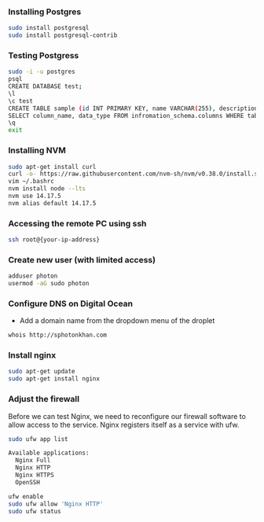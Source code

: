 ### Installing Postgres
```bash
sudo install postgresql
sudo install postgresql-contrib
```

### Testing Postgress
```bash
sudo -i -u postgres
psql
CREATE DATABASE test;
\l
\c test
CREATE TABLE sample (id INT PRIMARY KEY, name VARCHAR(255), description VARCHAR(255));
SELECT column_name, data_type FROM infromation_schema.columns WHERE table_name = 'sample'
\q
exit
```
### Installing NVM
```bash
sudo apt-get install curl
curl -o- https://raw.githubusercontent.com/nvm-sh/nvm/v0.38.0/install.sh | bash
vim ~/.bashrc
nvm install node --lts
nvm use 14.17.5
nvm alias default 14.17.5
```

### Accessing the remote PC using ssh
```bash
ssh root@{your-ip-address}
```

### Create new user (with limited access)
```bash
adduser photon
usermod -aG sudo photon
```

### Configure DNS on Digital Ocean

* Add a domain name from the dropdown menu of the droplet

```bash
whois http://sphotonkhan.com
```

### Install nginx
```bash
sudo apt-get update
sudo apt-get install nginx
```

### Adjust the firewall

Before we can test Nginx, we need to reconfigure our firewall software to allow access to the service.
Nginx registers itself as a service with ufw.

```bash
sudo ufw app list
```

```bash
Available applications:
  Nginx Full
  Nginx HTTP
  Nginx HTTPS
  OpenSSH
```

```bash
ufw enable
sudo ufw allow 'Nginx HTTP'
sudo ufw status
```